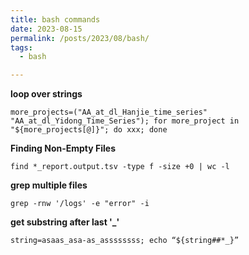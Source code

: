 ```yaml
---
title: bash commands
date: 2023-08-15
permalink: /posts/2023/08/bash/
tags:
  - bash

---
```


**loop over strings**

`more_projects=("AA_at_dl_Hanjie_time_series" "AA_at_dl_Yidong_Time_Series"); for more_project in "${more_projects[@]}"; do xxx; done`

**Finding Non-Empty Files**

`find *_report.output.tsv -type f -size +0 | wc -l`

**grep multiple files**

`grep -rnw '/logs' -e "error" -i` 

**get substring after last '_'**

`string=asaas_asa-as_assssssss; echo “${string##*_}”`
